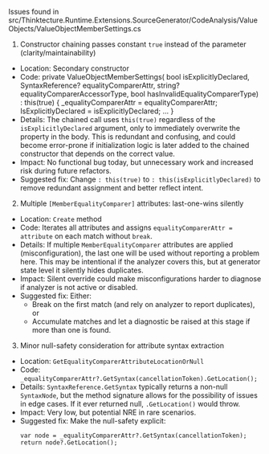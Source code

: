 Issues found in src/Thinktecture.Runtime.Extensions.SourceGenerator/CodeAnalysis/ValueObjects/ValueObjectMemberSettings.cs

1) Constructor chaining passes constant `true` instead of the parameter (clarity/maintainability)
- Location: Secondary constructor
- Code:
  private ValueObjectMemberSettings(
      bool isExplicitlyDeclared,
      SyntaxReference? equalityComparerAttr,
      string? equalityComparerAccessorType,
      bool hasInvalidEqualityComparerType)
      : this(true)
  {
      _equalityComparerAttr = equalityComparerAttr;
      IsExplicitlyDeclared = isExplicitlyDeclared;
      ...
  }
- Details: The chained call uses `this(true)` regardless of the `isExplicitlyDeclared` argument, only to immediately overwrite the property in the body. This is redundant and confusing, and could become error-prone if initialization logic is later added to the chained constructor that depends on the correct value.
- Impact: No functional bug today, but unnecessary work and increased risk during future refactors.
- Suggested fix: Change `: this(true)` to `: this(isExplicitlyDeclared)` to remove redundant assignment and better reflect intent.

2) Multiple `[MemberEqualityComparer]` attributes: last-one-wins silently
- Location: `Create` method
- Code: Iterates all attributes and assigns `equalityComparerAttr = attribute` on each match without `break`.
- Details: If multiple `MemberEqualityComparer` attributes are applied (misconfiguration), the last one will be used without reporting a problem here. This may be intentional if the analyzer covers this, but at generator state level it silently hides duplicates.
- Impact: Silent override could make misconfigurations harder to diagnose if analyzer is not active or disabled.
- Suggested fix: Either:
  - Break on the first match (and rely on analyzer to report duplicates), or
  - Accumulate matches and let a diagnostic be raised at this stage if more than one is found.

3) Minor null-safety consideration for attribute syntax extraction
- Location: `GetEqualityComparerAttributeLocationOrNull`
- Code: `_equalityComparerAttr?.GetSyntax(cancellationToken).GetLocation();`
- Details: `SyntaxReference.GetSyntax` typically returns a non-null `SyntaxNode`, but the method signature allows for the possibility of issues in edge cases. If it ever returned null, `.GetLocation()` would throw.
- Impact: Very low, but potential NRE in rare scenarios.
- Suggested fix: Make the null-safety explicit:
  ```
  var node = _equalityComparerAttr?.GetSyntax(cancellationToken);
  return node?.GetLocation();
